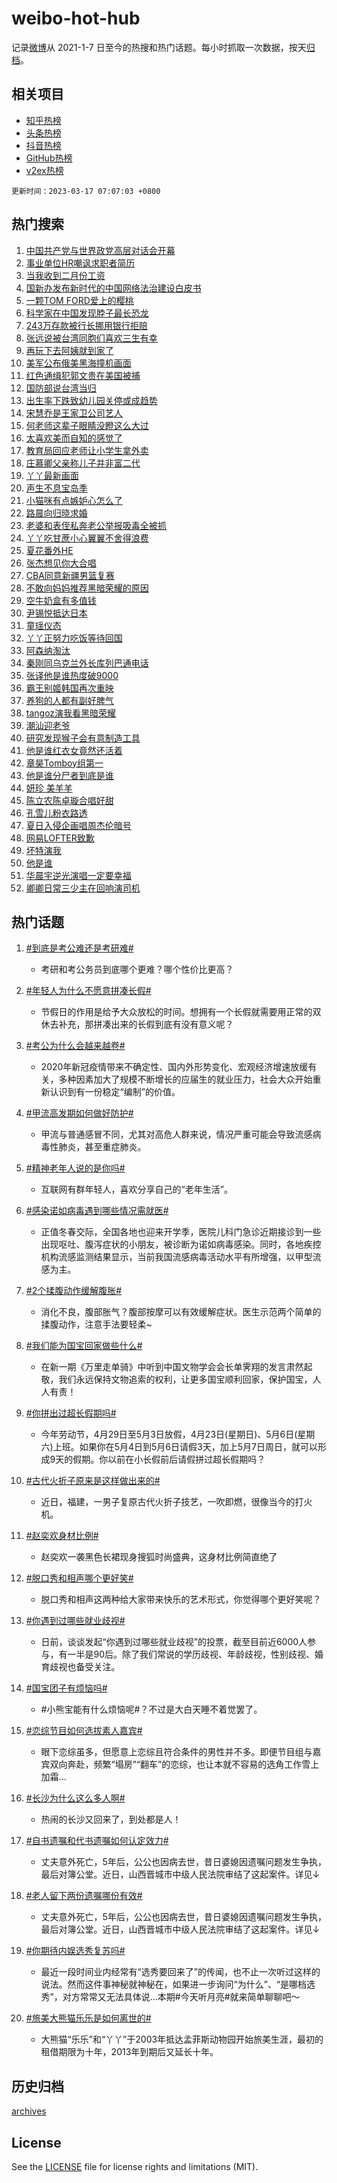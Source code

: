 # weibo-hot-hub

记录[微博](https://www.weibo.com)从 2021-1-7 日至今的热搜和热门话题。每小时抓取一次数据，按天[归档](archives)。

## 相关项目

- [知乎热榜](https://github.com/lonnyzhang423/zhihu-hot-hub)
- [头条热榜](https://github.com/lonnyzhang423/toutiao-hot-hub)
- [抖音热榜](https://github.com/lonnyzhang423/douyin-hot-hub)
- [GitHub热榜](https://github.com/lonnyzhang423/github-hot-hub)
- [v2ex热榜](https://github.com/lonnyzhang423/v2ex-hot-hub)


`更新时间：2023-03-17 07:07:03 +0800`

## 热门搜索

1. [中国共产党与世界政党高层对话会开幕](https://m.weibo.cn/search?containerid=100103type%3D1%26t%3D10%26q%3D%23%E4%B8%AD%E5%9B%BD%E5%85%B1%E4%BA%A7%E5%85%9A%E4%B8%8E%E4%B8%96%E7%95%8C%E6%94%BF%E5%85%9A%E9%AB%98%E5%B1%82%E5%AF%B9%E8%AF%9D%E4%BC%9A%E5%BC%80%E5%B9%95%23&stream_entry_id=51&isnewpage=1&extparam=seat%3D1%26stream_entry_id%3D51%26cate%3D10103%26dgr%3D0%26pos%3D0%26filter_type%3Drealtimehot%26c_type%3D51%26display_time%3D1679008021%26pre_seqid%3D16790080216910127697313&luicode=10000011&lfid=106003type%253D25%2526t%253D3%2526disable_hot%253D1%2526filter_type%253Drealtimehot)
1. [事业单位HR嘲讽求职者简历](https://m.weibo.cn/search?containerid=100103type%3D1%26t%3D10%26q%3D%23%E4%BA%8B%E4%B8%9A%E5%8D%95%E4%BD%8DHR%E5%98%B2%E8%AE%BD%E6%B1%82%E8%81%8C%E8%80%85%E7%AE%80%E5%8E%86%23&stream_entry_id=31&isnewpage=1&extparam=seat%3D1%26stream_entry_id%3D31%26lcate%3D5001%26filter_type%3Drealtimehot%26flag%3D0%26c_type%3D31%26cate%3D5001%26dgr%3D0%26pos%3D0%26q%3D%2523%25E4%25BA%258B%25E4%25B8%259A%25E5%258D%2595%25E4%25BD%258DHR%25E5%2598%25B2%25E8%25AE%25BD%25E6%25B1%2582%25E8%2581%258C%25E8%2580%2585%25E7%25AE%2580%25E5%258E%2586%2523%26realpos%3D1%26band_rank%3D1%26display_time%3D1679008021%26pre_seqid%3D16790080216910127697313&luicode=10000011&lfid=106003type%253D25%2526t%253D3%2526disable_hot%253D1%2526filter_type%253Drealtimehot)
1. [当我收到二月份工资](https://m.weibo.cn/search?containerid=100103type%3D1%26t%3D10%26q%3D%23%E5%BD%93%E6%88%91%E6%94%B6%E5%88%B0%E4%BA%8C%E6%9C%88%E4%BB%BD%E5%B7%A5%E8%B5%84%23&stream_entry_id=31&isnewpage=1&extparam=seat%3D1%26stream_entry_id%3D31%26lcate%3D5001%26filter_type%3Drealtimehot%26flag%3D0%26c_type%3D31%26cate%3D5001%26dgr%3D0%26pos%3D1%26q%3D%2523%25E5%25BD%2593%25E6%2588%2591%25E6%2594%25B6%25E5%2588%25B0%25E4%25BA%258C%25E6%259C%2588%25E4%25BB%25BD%25E5%25B7%25A5%25E8%25B5%2584%2523%26realpos%3D2%26band_rank%3D2%26display_time%3D1679008021%26pre_seqid%3D16790080216910127697313&luicode=10000011&lfid=106003type%253D25%2526t%253D3%2526disable_hot%253D1%2526filter_type%253Drealtimehot)
1. [国新办发布新时代的中国网络法治建设白皮书](https://m.weibo.cn/search?containerid=100103type%3D1%26t%3D10%26q%3D%23%E5%9B%BD%E6%96%B0%E5%8A%9E%E5%8F%91%E5%B8%83%E6%96%B0%E6%97%B6%E4%BB%A3%E7%9A%84%E4%B8%AD%E5%9B%BD%E7%BD%91%E7%BB%9C%E6%B3%95%E6%B2%BB%E5%BB%BA%E8%AE%BE%E7%99%BD%E7%9A%AE%E4%B9%A6%23&stream_entry_id=31&isnewpage=1&extparam=seat%3D1%26stream_entry_id%3D31%26lcate%3D5001%26filter_type%3Drealtimehot%26flag%3D0%26c_type%3D31%26cate%3D5001%26dgr%3D0%26pos%3D2%26q%3D%2523%25E5%259B%25BD%25E6%2596%25B0%25E5%258A%259E%25E5%258F%2591%25E5%25B8%2583%25E6%2596%25B0%25E6%2597%25B6%25E4%25BB%25A3%25E7%259A%2584%25E4%25B8%25AD%25E5%259B%25BD%25E7%25BD%2591%25E7%25BB%259C%25E6%25B3%2595%25E6%25B2%25BB%25E5%25BB%25BA%25E8%25AE%25BE%25E7%2599%25BD%25E7%259A%25AE%25E4%25B9%25A6%2523%26realpos%3D3%26band_rank%3D3%26display_time%3D1679008021%26pre_seqid%3D16790080216910127697313&luicode=10000011&lfid=106003type%253D25%2526t%253D3%2526disable_hot%253D1%2526filter_type%253Drealtimehot)
1. [一颗TOM FORD爱上的樱桃](https://m.weibo.cn/search?containerid=100103type%3D1%26t%3D10%26q%3D%23%E4%B8%80%E9%A2%97TOM+FORD%E7%88%B1%E4%B8%8A%E7%9A%84%E6%A8%B1%E6%A1%83%23&stream_entry_id=31&isnewpage=1&extparam=seat%3D1%26stream_entry_id%3D31%26lcate%3D5001%26topic_ad%3D1%26filter_type%3Drealtimehot%26c_type%3D31%26adid%3D183159%26cate%3D5001%26dgr%3D0%26pos%3D3%26q%3D%2523%25E4%25B8%2580%25E9%25A2%2597TOM%2520FORD%25E7%2588%25B1%25E4%25B8%258A%25E7%259A%2584%25E6%25A8%25B1%25E6%25A1%2583%2523%26band_rank%3D4%26display_time%3D1679008021%26pre_seqid%3D16790080216910127697313&luicode=10000011&lfid=106003type%253D25%2526t%253D3%2526disable_hot%253D1%2526filter_type%253Drealtimehot)
1. [科学家在中国发现脖子最长恐龙](https://m.weibo.cn/search?containerid=100103type%3D1%26t%3D10%26q%3D%23%E7%A7%91%E5%AD%A6%E5%AE%B6%E5%9C%A8%E4%B8%AD%E5%9B%BD%E5%8F%91%E7%8E%B0%E8%84%96%E5%AD%90%E6%9C%80%E9%95%BF%E6%81%90%E9%BE%99%23&stream_entry_id=31&isnewpage=1&extparam=seat%3D1%26stream_entry_id%3D31%26lcate%3D5001%26filter_type%3Drealtimehot%26flag%3D0%26c_type%3D31%26cate%3D5001%26dgr%3D0%26pos%3D4%26q%3D%2523%25E7%25A7%2591%25E5%25AD%25A6%25E5%25AE%25B6%25E5%259C%25A8%25E4%25B8%25AD%25E5%259B%25BD%25E5%258F%2591%25E7%258E%25B0%25E8%2584%2596%25E5%25AD%2590%25E6%259C%2580%25E9%2595%25BF%25E6%2581%2590%25E9%25BE%2599%2523%26realpos%3D4%26band_rank%3D4%26display_time%3D1679008021%26pre_seqid%3D16790080216910127697313&luicode=10000011&lfid=106003type%253D25%2526t%253D3%2526disable_hot%253D1%2526filter_type%253Drealtimehot)
1. [243万存款被行长挪用银行拒赔](https://m.weibo.cn/search?containerid=100103type%3D1%26t%3D10%26q%3D%23243%E4%B8%87%E5%AD%98%E6%AC%BE%E8%A2%AB%E8%A1%8C%E9%95%BF%E6%8C%AA%E7%94%A8%E9%93%B6%E8%A1%8C%E6%8B%92%E8%B5%94%23&stream_entry_id=31&isnewpage=1&extparam=seat%3D1%26stream_entry_id%3D31%26lcate%3D5001%26filter_type%3Drealtimehot%26flag%3D0%26c_type%3D31%26cate%3D5001%26dgr%3D0%26pos%3D5%26q%3D%2523243%25E4%25B8%2587%25E5%25AD%2598%25E6%25AC%25BE%25E8%25A2%25AB%25E8%25A1%258C%25E9%2595%25BF%25E6%258C%25AA%25E7%2594%25A8%25E9%2593%25B6%25E8%25A1%258C%25E6%258B%2592%25E8%25B5%2594%2523%26realpos%3D5%26band_rank%3D5%26display_time%3D1679008021%26pre_seqid%3D16790080216910127697313&luicode=10000011&lfid=106003type%253D25%2526t%253D3%2526disable_hot%253D1%2526filter_type%253Drealtimehot)
1. [张远说被台湾同胞们喜欢三生有幸](https://m.weibo.cn/search?containerid=100103type%3D1%26t%3D10%26q%3D%23%E5%BC%A0%E8%BF%9C%E8%AF%B4%E8%A2%AB%E5%8F%B0%E6%B9%BE%E5%90%8C%E8%83%9E%E4%BB%AC%E5%96%9C%E6%AC%A2%E4%B8%89%E7%94%9F%E6%9C%89%E5%B9%B8%23&stream_entry_id=31&isnewpage=1&extparam=seat%3D1%26stream_entry_id%3D31%26lcate%3D5001%26filter_type%3Drealtimehot%26flag%3D0%26c_type%3D31%26cate%3D5001%26dgr%3D0%26pos%3D6%26q%3D%2523%25E5%25BC%25A0%25E8%25BF%259C%25E8%25AF%25B4%25E8%25A2%25AB%25E5%258F%25B0%25E6%25B9%25BE%25E5%2590%258C%25E8%2583%259E%25E4%25BB%25AC%25E5%2596%259C%25E6%25AC%25A2%25E4%25B8%2589%25E7%2594%259F%25E6%259C%2589%25E5%25B9%25B8%2523%26realpos%3D6%26band_rank%3D6%26display_time%3D1679008021%26pre_seqid%3D16790080216910127697313&luicode=10000011&lfid=106003type%253D25%2526t%253D3%2526disable_hot%253D1%2526filter_type%253Drealtimehot)
1. [再玩下去阿姨就到家了](https://m.weibo.cn/search?containerid=100103type%3D1%26t%3D10%26q%3D%23%E5%86%8D%E7%8E%A9%E4%B8%8B%E5%8E%BB%E9%98%BF%E5%A7%A8%E5%B0%B1%E5%88%B0%E5%AE%B6%E4%BA%86%23&stream_entry_id=31&isnewpage=1&extparam=seat%3D1%26stream_entry_id%3D31%26lcate%3D5001%26filter_type%3Drealtimehot%26flag%3D0%26c_type%3D31%26cate%3D5001%26dgr%3D0%26pos%3D7%26q%3D%2523%25E5%2586%258D%25E7%258E%25A9%25E4%25B8%258B%25E5%258E%25BB%25E9%2598%25BF%25E5%25A7%25A8%25E5%25B0%25B1%25E5%2588%25B0%25E5%25AE%25B6%25E4%25BA%2586%2523%26realpos%3D7%26band_rank%3D7%26display_time%3D1679008021%26pre_seqid%3D16790080216910127697313&luicode=10000011&lfid=106003type%253D25%2526t%253D3%2526disable_hot%253D1%2526filter_type%253Drealtimehot)
1. [美军公布俄美黑海撞机画面](https://m.weibo.cn/search?containerid=100103type%3D1%26t%3D10%26q%3D%23%E7%BE%8E%E5%86%9B%E5%85%AC%E5%B8%83%E4%BF%84%E7%BE%8E%E9%BB%91%E6%B5%B7%E6%92%9E%E6%9C%BA%E7%94%BB%E9%9D%A2%23&stream_entry_id=31&isnewpage=1&extparam=seat%3D1%26stream_entry_id%3D31%26lcate%3D5001%26filter_type%3Drealtimehot%26flag%3D0%26c_type%3D31%26cate%3D5001%26dgr%3D0%26pos%3D8%26q%3D%2523%25E7%25BE%258E%25E5%2586%259B%25E5%2585%25AC%25E5%25B8%2583%25E4%25BF%2584%25E7%25BE%258E%25E9%25BB%2591%25E6%25B5%25B7%25E6%2592%259E%25E6%259C%25BA%25E7%2594%25BB%25E9%259D%25A2%2523%26realpos%3D8%26band_rank%3D8%26display_time%3D1679008021%26pre_seqid%3D16790080216910127697313&luicode=10000011&lfid=106003type%253D25%2526t%253D3%2526disable_hot%253D1%2526filter_type%253Drealtimehot)
1. [红色通缉犯郭文贵在美国被捕](https://m.weibo.cn/search?containerid=100103type%3D1%26t%3D10%26q%3D%23%E7%BA%A2%E8%89%B2%E9%80%9A%E7%BC%89%E7%8A%AF%E9%83%AD%E6%96%87%E8%B4%B5%E5%9C%A8%E7%BE%8E%E5%9B%BD%E8%A2%AB%E6%8D%95%23&stream_entry_id=31&isnewpage=1&extparam=seat%3D1%26stream_entry_id%3D31%26lcate%3D5001%26filter_type%3Drealtimehot%26flag%3D0%26c_type%3D31%26cate%3D5001%26dgr%3D0%26pos%3D9%26q%3D%2523%25E7%25BA%25A2%25E8%2589%25B2%25E9%2580%259A%25E7%25BC%2589%25E7%258A%25AF%25E9%2583%25AD%25E6%2596%2587%25E8%25B4%25B5%25E5%259C%25A8%25E7%25BE%258E%25E5%259B%25BD%25E8%25A2%25AB%25E6%258D%2595%2523%26realpos%3D9%26band_rank%3D9%26display_time%3D1679008021%26pre_seqid%3D16790080216910127697313&luicode=10000011&lfid=106003type%253D25%2526t%253D3%2526disable_hot%253D1%2526filter_type%253Drealtimehot)
1. [国防部说台湾当归](https://m.weibo.cn/search?containerid=100103type%3D1%26t%3D10%26q%3D%23%E5%9B%BD%E9%98%B2%E9%83%A8%E8%AF%B4%E5%8F%B0%E6%B9%BE%E5%BD%93%E5%BD%92%23&stream_entry_id=31&isnewpage=1&extparam=seat%3D1%26stream_entry_id%3D31%26lcate%3D5001%26filter_type%3Drealtimehot%26flag%3D0%26c_type%3D31%26cate%3D5001%26dgr%3D0%26pos%3D10%26q%3D%2523%25E5%259B%25BD%25E9%2598%25B2%25E9%2583%25A8%25E8%25AF%25B4%25E5%258F%25B0%25E6%25B9%25BE%25E5%25BD%2593%25E5%25BD%2592%2523%26realpos%3D10%26band_rank%3D10%26display_time%3D1679008021%26pre_seqid%3D16790080216910127697313&luicode=10000011&lfid=106003type%253D25%2526t%253D3%2526disable_hot%253D1%2526filter_type%253Drealtimehot)
1. [出生率下跌致幼儿园关停或成趋势](https://m.weibo.cn/search?containerid=100103type%3D1%26t%3D10%26q%3D%23%E5%87%BA%E7%94%9F%E7%8E%87%E4%B8%8B%E8%B7%8C%E8%87%B4%E5%B9%BC%E5%84%BF%E5%9B%AD%E5%85%B3%E5%81%9C%E6%88%96%E6%88%90%E8%B6%8B%E5%8A%BF%23&stream_entry_id=31&isnewpage=1&extparam=seat%3D1%26stream_entry_id%3D31%26lcate%3D5001%26filter_type%3Drealtimehot%26flag%3D0%26c_type%3D31%26cate%3D5001%26dgr%3D0%26pos%3D11%26q%3D%2523%25E5%2587%25BA%25E7%2594%259F%25E7%258E%2587%25E4%25B8%258B%25E8%25B7%258C%25E8%2587%25B4%25E5%25B9%25BC%25E5%2584%25BF%25E5%259B%25AD%25E5%2585%25B3%25E5%2581%259C%25E6%2588%2596%25E6%2588%2590%25E8%25B6%258B%25E5%258A%25BF%2523%26realpos%3D11%26band_rank%3D11%26display_time%3D1679008021%26pre_seqid%3D16790080216910127697313&luicode=10000011&lfid=106003type%253D25%2526t%253D3%2526disable_hot%253D1%2526filter_type%253Drealtimehot)
1. [宋慧乔是王家卫公司艺人](https://m.weibo.cn/search?containerid=100103type%3D1%26t%3D10%26q%3D%23%E5%AE%8B%E6%85%A7%E4%B9%94%E6%98%AF%E7%8E%8B%E5%AE%B6%E5%8D%AB%E5%85%AC%E5%8F%B8%E8%89%BA%E4%BA%BA%23&stream_entry_id=31&isnewpage=1&extparam=seat%3D1%26stream_entry_id%3D31%26lcate%3D5001%26filter_type%3Drealtimehot%26flag%3D2%26c_type%3D31%26cate%3D5001%26dgr%3D0%26pos%3D12%26q%3D%2523%25E5%25AE%258B%25E6%2585%25A7%25E4%25B9%2594%25E6%2598%25AF%25E7%258E%258B%25E5%25AE%25B6%25E5%258D%25AB%25E5%2585%25AC%25E5%258F%25B8%25E8%2589%25BA%25E4%25BA%25BA%2523%26realpos%3D12%26band_rank%3D12%26display_time%3D1679008021%26pre_seqid%3D16790080216910127697313&luicode=10000011&lfid=106003type%253D25%2526t%253D3%2526disable_hot%253D1%2526filter_type%253Drealtimehot)
1. [何老师这辈子眼睛没瞪这么大过](https://m.weibo.cn/search?containerid=100103type%3D1%26t%3D10%26q%3D%23%E4%BD%95%E8%80%81%E5%B8%88%E8%BF%99%E8%BE%88%E5%AD%90%E7%9C%BC%E7%9D%9B%E6%B2%A1%E7%9E%AA%E8%BF%99%E4%B9%88%E5%A4%A7%E8%BF%87%23&stream_entry_id=31&isnewpage=1&extparam=seat%3D1%26stream_entry_id%3D31%26lcate%3D5001%26filter_type%3Drealtimehot%26flag%3D2%26c_type%3D31%26cate%3D5001%26dgr%3D0%26pos%3D13%26q%3D%2523%25E4%25BD%2595%25E8%2580%2581%25E5%25B8%2588%25E8%25BF%2599%25E8%25BE%2588%25E5%25AD%2590%25E7%259C%25BC%25E7%259D%259B%25E6%25B2%25A1%25E7%259E%25AA%25E8%25BF%2599%25E4%25B9%2588%25E5%25A4%25A7%25E8%25BF%2587%2523%26realpos%3D13%26band_rank%3D13%26display_time%3D1679008021%26pre_seqid%3D16790080216910127697313&luicode=10000011&lfid=106003type%253D25%2526t%253D3%2526disable_hot%253D1%2526filter_type%253Drealtimehot)
1. [太喜欢美而自知的感觉了](https://m.weibo.cn/search?containerid=100103type%3D1%26t%3D10%26q%3D%23%E5%A4%AA%E5%96%9C%E6%AC%A2%E7%BE%8E%E8%80%8C%E8%87%AA%E7%9F%A5%E7%9A%84%E6%84%9F%E8%A7%89%E4%BA%86%23&stream_entry_id=31&isnewpage=1&extparam=seat%3D1%26stream_entry_id%3D31%26lcate%3D5001%26filter_type%3Drealtimehot%26flag%3D0%26c_type%3D31%26cate%3D5001%26dgr%3D0%26pos%3D14%26q%3D%2523%25E5%25A4%25AA%25E5%2596%259C%25E6%25AC%25A2%25E7%25BE%258E%25E8%2580%258C%25E8%2587%25AA%25E7%259F%25A5%25E7%259A%2584%25E6%2584%259F%25E8%25A7%2589%25E4%25BA%2586%2523%26realpos%3D14%26band_rank%3D14%26display_time%3D1679008021%26pre_seqid%3D16790080216910127697313&luicode=10000011&lfid=106003type%253D25%2526t%253D3%2526disable_hot%253D1%2526filter_type%253Drealtimehot)
1. [教育局回应老师让小学生拿外卖](https://m.weibo.cn/search?containerid=100103type%3D1%26t%3D10%26q%3D%23%E6%95%99%E8%82%B2%E5%B1%80%E5%9B%9E%E5%BA%94%E8%80%81%E5%B8%88%E8%AE%A9%E5%B0%8F%E5%AD%A6%E7%94%9F%E6%8B%BF%E5%A4%96%E5%8D%96%23&stream_entry_id=31&isnewpage=1&extparam=seat%3D1%26stream_entry_id%3D31%26lcate%3D5001%26filter_type%3Drealtimehot%26flag%3D0%26c_type%3D31%26cate%3D5001%26dgr%3D0%26pos%3D15%26q%3D%2523%25E6%2595%2599%25E8%2582%25B2%25E5%25B1%2580%25E5%259B%259E%25E5%25BA%2594%25E8%2580%2581%25E5%25B8%2588%25E8%25AE%25A9%25E5%25B0%258F%25E5%25AD%25A6%25E7%2594%259F%25E6%258B%25BF%25E5%25A4%2596%25E5%258D%2596%2523%26realpos%3D15%26band_rank%3D15%26display_time%3D1679008021%26pre_seqid%3D16790080216910127697313&luicode=10000011&lfid=106003type%253D25%2526t%253D3%2526disable_hot%253D1%2526filter_type%253Drealtimehot)
1. [庄慕卿父亲称儿子并非富二代](https://m.weibo.cn/search?containerid=100103type%3D1%26t%3D10%26q%3D%23%E5%BA%84%E6%85%95%E5%8D%BF%E7%88%B6%E4%BA%B2%E7%A7%B0%E5%84%BF%E5%AD%90%E5%B9%B6%E9%9D%9E%E5%AF%8C%E4%BA%8C%E4%BB%A3%23&stream_entry_id=31&isnewpage=1&extparam=seat%3D1%26stream_entry_id%3D31%26lcate%3D5001%26filter_type%3Drealtimehot%26flag%3D0%26c_type%3D31%26cate%3D5001%26dgr%3D0%26pos%3D16%26q%3D%2523%25E5%25BA%2584%25E6%2585%2595%25E5%258D%25BF%25E7%2588%25B6%25E4%25BA%25B2%25E7%25A7%25B0%25E5%2584%25BF%25E5%25AD%2590%25E5%25B9%25B6%25E9%259D%259E%25E5%25AF%258C%25E4%25BA%258C%25E4%25BB%25A3%2523%26realpos%3D16%26band_rank%3D16%26display_time%3D1679008021%26pre_seqid%3D16790080216910127697313&luicode=10000011&lfid=106003type%253D25%2526t%253D3%2526disable_hot%253D1%2526filter_type%253Drealtimehot)
1. [丫丫最新画面](https://m.weibo.cn/search?containerid=100103type%3D1%26t%3D10%26q%3D%23%E4%B8%AB%E4%B8%AB%E6%9C%80%E6%96%B0%E7%94%BB%E9%9D%A2%23&stream_entry_id=31&isnewpage=1&extparam=seat%3D1%26stream_entry_id%3D31%26lcate%3D5001%26filter_type%3Drealtimehot%26flag%3D0%26c_type%3D31%26cate%3D5001%26dgr%3D0%26pos%3D17%26q%3D%2523%25E4%25B8%25AB%25E4%25B8%25AB%25E6%259C%2580%25E6%2596%25B0%25E7%2594%25BB%25E9%259D%25A2%2523%26realpos%3D17%26band_rank%3D17%26display_time%3D1679008021%26pre_seqid%3D16790080216910127697313&luicode=10000011&lfid=106003type%253D25%2526t%253D3%2526disable_hot%253D1%2526filter_type%253Drealtimehot)
1. [声生不息宝岛季](https://m.weibo.cn/search?containerid=100103type%3D1%26t%3D10%26q%3D%E5%A3%B0%E7%94%9F%E4%B8%8D%E6%81%AF%E5%AE%9D%E5%B2%9B%E5%AD%A3&stream_entry_id=31&isnewpage=1&extparam=seat%3D1%26stream_entry_id%3D31%26lcate%3D5001%26filter_type%3Drealtimehot%26flag%3D0%26c_type%3D31%26cate%3D5001%26dgr%3D0%26pos%3D18%26q%3D%25E5%25A3%25B0%25E7%2594%259F%25E4%25B8%258D%25E6%2581%25AF%25E5%25AE%259D%25E5%25B2%259B%25E5%25AD%25A3%26realpos%3D18%26band_rank%3D18%26display_time%3D1679008021%26pre_seqid%3D16790080216910127697313&luicode=10000011&lfid=106003type%253D25%2526t%253D3%2526disable_hot%253D1%2526filter_type%253Drealtimehot)
1. [小猫咪有点嫉妒心怎么了](https://m.weibo.cn/search?containerid=100103type%3D1%26t%3D10%26q%3D%23%E5%B0%8F%E7%8C%AB%E5%92%AA%E6%9C%89%E7%82%B9%E5%AB%89%E5%A6%92%E5%BF%83%E6%80%8E%E4%B9%88%E4%BA%86%23&stream_entry_id=31&isnewpage=1&extparam=seat%3D1%26stream_entry_id%3D31%26lcate%3D5001%26filter_type%3Drealtimehot%26flag%3D0%26c_type%3D31%26cate%3D5001%26dgr%3D0%26pos%3D19%26q%3D%2523%25E5%25B0%258F%25E7%258C%25AB%25E5%2592%25AA%25E6%259C%2589%25E7%2582%25B9%25E5%25AB%2589%25E5%25A6%2592%25E5%25BF%2583%25E6%2580%258E%25E4%25B9%2588%25E4%25BA%2586%2523%26realpos%3D19%26band_rank%3D19%26display_time%3D1679008021%26pre_seqid%3D16790080216910127697313&luicode=10000011&lfid=106003type%253D25%2526t%253D3%2526disable_hot%253D1%2526filter_type%253Drealtimehot)
1. [路晨向归晓求婚](https://m.weibo.cn/search?containerid=100103type%3D1%26t%3D10%26q%3D%23%E8%B7%AF%E6%99%A8%E5%90%91%E5%BD%92%E6%99%93%E6%B1%82%E5%A9%9A%23&stream_entry_id=31&isnewpage=1&extparam=seat%3D1%26stream_entry_id%3D31%26lcate%3D5001%26filter_type%3Drealtimehot%26flag%3D0%26c_type%3D31%26cate%3D5001%26dgr%3D0%26pos%3D20%26q%3D%2523%25E8%25B7%25AF%25E6%2599%25A8%25E5%2590%2591%25E5%25BD%2592%25E6%2599%2593%25E6%25B1%2582%25E5%25A9%259A%2523%26realpos%3D20%26band_rank%3D20%26display_time%3D1679008021%26pre_seqid%3D16790080216910127697313&luicode=10000011&lfid=106003type%253D25%2526t%253D3%2526disable_hot%253D1%2526filter_type%253Drealtimehot)
1. [老婆和表侄私奔老公举报吸毒全被抓](https://m.weibo.cn/search?containerid=100103type%3D1%26t%3D10%26q%3D%23%E8%80%81%E5%A9%86%E5%92%8C%E8%A1%A8%E4%BE%84%E7%A7%81%E5%A5%94%E8%80%81%E5%85%AC%E4%B8%BE%E6%8A%A5%E5%90%B8%E6%AF%92%E5%85%A8%E8%A2%AB%E6%8A%93%23&stream_entry_id=31&isnewpage=1&extparam=seat%3D1%26stream_entry_id%3D31%26lcate%3D5001%26filter_type%3Drealtimehot%26flag%3D0%26c_type%3D31%26cate%3D5001%26dgr%3D0%26pos%3D21%26q%3D%2523%25E8%2580%2581%25E5%25A9%2586%25E5%2592%258C%25E8%25A1%25A8%25E4%25BE%2584%25E7%25A7%2581%25E5%25A5%2594%25E8%2580%2581%25E5%2585%25AC%25E4%25B8%25BE%25E6%258A%25A5%25E5%2590%25B8%25E6%25AF%2592%25E5%2585%25A8%25E8%25A2%25AB%25E6%258A%2593%2523%26realpos%3D21%26band_rank%3D21%26display_time%3D1679008021%26pre_seqid%3D16790080216910127697313&luicode=10000011&lfid=106003type%253D25%2526t%253D3%2526disable_hot%253D1%2526filter_type%253Drealtimehot)
1. [丫丫吃甘蔗小心翼翼不舍得浪费](https://m.weibo.cn/search?containerid=100103type%3D1%26t%3D10%26q%3D%23%E4%B8%AB%E4%B8%AB%E5%90%83%E7%94%98%E8%94%97%E5%B0%8F%E5%BF%83%E7%BF%BC%E7%BF%BC%E4%B8%8D%E8%88%8D%E5%BE%97%E6%B5%AA%E8%B4%B9%23&stream_entry_id=31&isnewpage=1&extparam=seat%3D1%26stream_entry_id%3D31%26lcate%3D5001%26filter_type%3Drealtimehot%26flag%3D0%26c_type%3D31%26cate%3D5001%26dgr%3D0%26pos%3D22%26q%3D%2523%25E4%25B8%25AB%25E4%25B8%25AB%25E5%2590%2583%25E7%2594%2598%25E8%2594%2597%25E5%25B0%258F%25E5%25BF%2583%25E7%25BF%25BC%25E7%25BF%25BC%25E4%25B8%258D%25E8%2588%258D%25E5%25BE%2597%25E6%25B5%25AA%25E8%25B4%25B9%2523%26realpos%3D22%26band_rank%3D22%26display_time%3D1679008021%26pre_seqid%3D16790080216910127697313&luicode=10000011&lfid=106003type%253D25%2526t%253D3%2526disable_hot%253D1%2526filter_type%253Drealtimehot)
1. [夏花番外HE](https://m.weibo.cn/search?containerid=100103type%3D1%26t%3D10%26q%3D%23%E5%A4%8F%E8%8A%B1%E7%95%AA%E5%A4%96HE%23&stream_entry_id=31&isnewpage=1&extparam=seat%3D1%26stream_entry_id%3D31%26lcate%3D5001%26filter_type%3Drealtimehot%26flag%3D0%26c_type%3D31%26cate%3D5001%26dgr%3D0%26pos%3D23%26q%3D%2523%25E5%25A4%258F%25E8%258A%25B1%25E7%2595%25AA%25E5%25A4%2596HE%2523%26realpos%3D23%26band_rank%3D23%26display_time%3D1679008021%26pre_seqid%3D16790080216910127697313&luicode=10000011&lfid=106003type%253D25%2526t%253D3%2526disable_hot%253D1%2526filter_type%253Drealtimehot)
1. [张杰想见你大合唱](https://m.weibo.cn/search?containerid=100103type%3D1%26t%3D10%26q%3D%E5%BC%A0%E6%9D%B0%E6%83%B3%E8%A7%81%E4%BD%A0%E5%A4%A7%E5%90%88%E5%94%B1&stream_entry_id=31&isnewpage=1&extparam=seat%3D1%26stream_entry_id%3D31%26lcate%3D5001%26filter_type%3Drealtimehot%26flag%3D0%26c_type%3D31%26cate%3D5001%26dgr%3D0%26pos%3D24%26q%3D%25E5%25BC%25A0%25E6%259D%25B0%25E6%2583%25B3%25E8%25A7%2581%25E4%25BD%25A0%25E5%25A4%25A7%25E5%2590%2588%25E5%2594%25B1%26realpos%3D24%26band_rank%3D24%26display_time%3D1679008021%26pre_seqid%3D16790080216910127697313&luicode=10000011&lfid=106003type%253D25%2526t%253D3%2526disable_hot%253D1%2526filter_type%253Drealtimehot)
1. [CBA同意新疆男篮复赛](https://m.weibo.cn/search?containerid=100103type%3D1%26t%3D10%26q%3D%23CBA%E5%90%8C%E6%84%8F%E6%96%B0%E7%96%86%E7%94%B7%E7%AF%AE%E5%A4%8D%E8%B5%9B%23&stream_entry_id=31&isnewpage=1&extparam=seat%3D1%26stream_entry_id%3D31%26lcate%3D5001%26filter_type%3Drealtimehot%26flag%3D0%26c_type%3D31%26cate%3D5001%26dgr%3D0%26pos%3D25%26q%3D%2523CBA%25E5%2590%258C%25E6%2584%258F%25E6%2596%25B0%25E7%2596%2586%25E7%2594%25B7%25E7%25AF%25AE%25E5%25A4%258D%25E8%25B5%259B%2523%26realpos%3D25%26band_rank%3D25%26display_time%3D1679008021%26pre_seqid%3D16790080216910127697313&luicode=10000011&lfid=106003type%253D25%2526t%253D3%2526disable_hot%253D1%2526filter_type%253Drealtimehot)
1. [不敢向妈妈推荐黑暗荣耀的原因](https://m.weibo.cn/search?containerid=100103type%3D1%26t%3D10%26q%3D%23%E4%B8%8D%E6%95%A2%E5%90%91%E5%A6%88%E5%A6%88%E6%8E%A8%E8%8D%90%E9%BB%91%E6%9A%97%E8%8D%A3%E8%80%80%E7%9A%84%E5%8E%9F%E5%9B%A0%23&stream_entry_id=31&isnewpage=1&extparam=seat%3D1%26stream_entry_id%3D31%26lcate%3D5001%26filter_type%3Drealtimehot%26flag%3D0%26c_type%3D31%26cate%3D5001%26dgr%3D0%26pos%3D26%26q%3D%2523%25E4%25B8%258D%25E6%2595%25A2%25E5%2590%2591%25E5%25A6%2588%25E5%25A6%2588%25E6%258E%25A8%25E8%258D%2590%25E9%25BB%2591%25E6%259A%2597%25E8%258D%25A3%25E8%2580%2580%25E7%259A%2584%25E5%258E%259F%25E5%259B%25A0%2523%26realpos%3D26%26band_rank%3D26%26display_time%3D1679008021%26pre_seqid%3D16790080216910127697313&luicode=10000011&lfid=106003type%253D25%2526t%253D3%2526disable_hot%253D1%2526filter_type%253Drealtimehot)
1. [空牛奶盒有多值钱](https://m.weibo.cn/search?containerid=100103type%3D1%26t%3D10%26q%3D%23%E7%A9%BA%E7%89%9B%E5%A5%B6%E7%9B%92%E6%9C%89%E5%A4%9A%E5%80%BC%E9%92%B1%23&stream_entry_id=31&isnewpage=1&extparam=seat%3D1%26stream_entry_id%3D31%26lcate%3D5001%26filter_type%3Drealtimehot%26flag%3D0%26c_type%3D31%26cate%3D5001%26dgr%3D0%26pos%3D27%26q%3D%2523%25E7%25A9%25BA%25E7%2589%259B%25E5%25A5%25B6%25E7%259B%2592%25E6%259C%2589%25E5%25A4%259A%25E5%2580%25BC%25E9%2592%25B1%2523%26realpos%3D27%26band_rank%3D27%26display_time%3D1679008021%26pre_seqid%3D16790080216910127697313&luicode=10000011&lfid=106003type%253D25%2526t%253D3%2526disable_hot%253D1%2526filter_type%253Drealtimehot)
1. [尹锡悦抵达日本](https://m.weibo.cn/search?containerid=100103type%3D1%26t%3D10%26q%3D%23%E5%B0%B9%E9%94%A1%E6%82%A6%E6%8A%B5%E8%BE%BE%E6%97%A5%E6%9C%AC%23&stream_entry_id=31&isnewpage=1&extparam=seat%3D1%26stream_entry_id%3D31%26lcate%3D5001%26filter_type%3Drealtimehot%26flag%3D0%26c_type%3D31%26cate%3D5001%26dgr%3D0%26pos%3D28%26q%3D%2523%25E5%25B0%25B9%25E9%2594%25A1%25E6%2582%25A6%25E6%258A%25B5%25E8%25BE%25BE%25E6%2597%25A5%25E6%259C%25AC%2523%26realpos%3D28%26band_rank%3D28%26display_time%3D1679008021%26pre_seqid%3D16790080216910127697313&luicode=10000011&lfid=106003type%253D25%2526t%253D3%2526disable_hot%253D1%2526filter_type%253Drealtimehot)
1. [童瑶仪态](https://m.weibo.cn/search?containerid=100103type%3D1%26t%3D10%26q%3D%23%E7%AB%A5%E7%91%B6%E4%BB%AA%E6%80%81%23&stream_entry_id=31&isnewpage=1&extparam=seat%3D1%26stream_entry_id%3D31%26lcate%3D5001%26filter_type%3Drealtimehot%26flag%3D0%26c_type%3D31%26cate%3D5001%26dgr%3D0%26pos%3D29%26q%3D%2523%25E7%25AB%25A5%25E7%2591%25B6%25E4%25BB%25AA%25E6%2580%2581%2523%26realpos%3D29%26band_rank%3D29%26display_time%3D1679008021%26pre_seqid%3D16790080216910127697313&luicode=10000011&lfid=106003type%253D25%2526t%253D3%2526disable_hot%253D1%2526filter_type%253Drealtimehot)
1. [丫丫正努力吃饭等待回国](https://m.weibo.cn/search?containerid=100103type%3D1%26t%3D10%26q%3D%23%E4%B8%AB%E4%B8%AB%E6%AD%A3%E5%8A%AA%E5%8A%9B%E5%90%83%E9%A5%AD%E7%AD%89%E5%BE%85%E5%9B%9E%E5%9B%BD%23&stream_entry_id=31&isnewpage=1&extparam=seat%3D1%26stream_entry_id%3D31%26lcate%3D5001%26filter_type%3Drealtimehot%26flag%3D0%26c_type%3D31%26cate%3D5001%26dgr%3D0%26pos%3D30%26q%3D%2523%25E4%25B8%25AB%25E4%25B8%25AB%25E6%25AD%25A3%25E5%258A%25AA%25E5%258A%259B%25E5%2590%2583%25E9%25A5%25AD%25E7%25AD%2589%25E5%25BE%2585%25E5%259B%259E%25E5%259B%25BD%2523%26realpos%3D30%26band_rank%3D30%26display_time%3D1679008021%26pre_seqid%3D16790080216910127697313&luicode=10000011&lfid=106003type%253D25%2526t%253D3%2526disable_hot%253D1%2526filter_type%253Drealtimehot)
1. [阿森纳淘汰](https://m.weibo.cn/search?containerid=100103type%3D1%26t%3D10%26q%3D%E9%98%BF%E6%A3%AE%E7%BA%B3%E6%B7%98%E6%B1%B0&stream_entry_id=31&isnewpage=1&extparam=seat%3D1%26stream_entry_id%3D31%26lcate%3D5001%26filter_type%3Drealtimehot%26flag%3D1%26c_type%3D31%26cate%3D5001%26dgr%3D0%26pos%3D31%26q%3D%25E9%2598%25BF%25E6%25A3%25AE%25E7%25BA%25B3%25E6%25B7%2598%25E6%25B1%25B0%26realpos%3D31%26band_rank%3D31%26display_time%3D1679008021%26pre_seqid%3D16790080216910127697313&luicode=10000011&lfid=106003type%253D25%2526t%253D3%2526disable_hot%253D1%2526filter_type%253Drealtimehot)
1. [秦刚同乌克兰外长库列巴通电话](https://m.weibo.cn/search?containerid=100103type%3D1%26t%3D10%26q%3D%23%E7%A7%A6%E5%88%9A%E5%90%8C%E4%B9%8C%E5%85%8B%E5%85%B0%E5%A4%96%E9%95%BF%E5%BA%93%E5%88%97%E5%B7%B4%E9%80%9A%E7%94%B5%E8%AF%9D%23&stream_entry_id=31&isnewpage=1&extparam=seat%3D1%26stream_entry_id%3D31%26lcate%3D5001%26filter_type%3Drealtimehot%26flag%3D0%26c_type%3D31%26cate%3D5001%26dgr%3D0%26pos%3D32%26q%3D%2523%25E7%25A7%25A6%25E5%2588%259A%25E5%2590%258C%25E4%25B9%258C%25E5%2585%258B%25E5%2585%25B0%25E5%25A4%2596%25E9%2595%25BF%25E5%25BA%2593%25E5%2588%2597%25E5%25B7%25B4%25E9%2580%259A%25E7%2594%25B5%25E8%25AF%259D%2523%26realpos%3D32%26band_rank%3D32%26display_time%3D1679008021%26pre_seqid%3D16790080216910127697313&luicode=10000011&lfid=106003type%253D25%2526t%253D3%2526disable_hot%253D1%2526filter_type%253Drealtimehot)
1. [张译他是谁热度破9000](https://m.weibo.cn/search?containerid=100103type%3D1%26t%3D10%26q%3D%23%E5%BC%A0%E8%AF%91%E4%BB%96%E6%98%AF%E8%B0%81%E7%83%AD%E5%BA%A6%E7%A0%B49000%23&stream_entry_id=31&isnewpage=1&extparam=seat%3D1%26stream_entry_id%3D31%26lcate%3D5001%26filter_type%3Drealtimehot%26flag%3D0%26c_type%3D31%26cate%3D5001%26dgr%3D0%26pos%3D33%26q%3D%2523%25E5%25BC%25A0%25E8%25AF%2591%25E4%25BB%2596%25E6%2598%25AF%25E8%25B0%2581%25E7%2583%25AD%25E5%25BA%25A6%25E7%25A0%25B49000%2523%26realpos%3D33%26band_rank%3D33%26display_time%3D1679008021%26pre_seqid%3D16790080216910127697313&luicode=10000011&lfid=106003type%253D25%2526t%253D3%2526disable_hot%253D1%2526filter_type%253Drealtimehot)
1. [霸王别姬韩国再次重映](https://m.weibo.cn/search?containerid=100103type%3D1%26t%3D10%26q%3D%23%E9%9C%B8%E7%8E%8B%E5%88%AB%E5%A7%AC%E9%9F%A9%E5%9B%BD%E5%86%8D%E6%AC%A1%E9%87%8D%E6%98%A0%23&stream_entry_id=31&isnewpage=1&extparam=seat%3D1%26stream_entry_id%3D31%26lcate%3D5001%26filter_type%3Drealtimehot%26flag%3D0%26c_type%3D31%26cate%3D5001%26dgr%3D0%26pos%3D34%26q%3D%2523%25E9%259C%25B8%25E7%258E%258B%25E5%2588%25AB%25E5%25A7%25AC%25E9%259F%25A9%25E5%259B%25BD%25E5%2586%258D%25E6%25AC%25A1%25E9%2587%258D%25E6%2598%25A0%2523%26realpos%3D34%26band_rank%3D34%26display_time%3D1679008021%26pre_seqid%3D16790080216910127697313&luicode=10000011&lfid=106003type%253D25%2526t%253D3%2526disable_hot%253D1%2526filter_type%253Drealtimehot)
1. [养狗的人都有副好脾气](https://m.weibo.cn/search?containerid=100103type%3D1%26t%3D10%26q%3D%23%E5%85%BB%E7%8B%97%E7%9A%84%E4%BA%BA%E9%83%BD%E6%9C%89%E5%89%AF%E5%A5%BD%E8%84%BE%E6%B0%94%23&stream_entry_id=31&isnewpage=1&extparam=seat%3D1%26stream_entry_id%3D31%26lcate%3D5001%26filter_type%3Drealtimehot%26flag%3D0%26c_type%3D31%26cate%3D5001%26dgr%3D0%26pos%3D35%26q%3D%2523%25E5%2585%25BB%25E7%258B%2597%25E7%259A%2584%25E4%25BA%25BA%25E9%2583%25BD%25E6%259C%2589%25E5%2589%25AF%25E5%25A5%25BD%25E8%2584%25BE%25E6%25B0%2594%2523%26realpos%3D35%26band_rank%3D35%26display_time%3D1679008021%26pre_seqid%3D16790080216910127697313&luicode=10000011&lfid=106003type%253D25%2526t%253D3%2526disable_hot%253D1%2526filter_type%253Drealtimehot)
1. [tangoz演我看黑暗荣耀](https://m.weibo.cn/search?containerid=100103type%3D1%26t%3D10%26q%3D%23tangoz%E6%BC%94%E6%88%91%E7%9C%8B%E9%BB%91%E6%9A%97%E8%8D%A3%E8%80%80%23&stream_entry_id=31&isnewpage=1&extparam=seat%3D1%26stream_entry_id%3D31%26lcate%3D5001%26filter_type%3Drealtimehot%26flag%3D0%26c_type%3D31%26cate%3D5001%26dgr%3D0%26pos%3D36%26q%3D%2523tangoz%25E6%25BC%2594%25E6%2588%2591%25E7%259C%258B%25E9%25BB%2591%25E6%259A%2597%25E8%258D%25A3%25E8%2580%2580%2523%26realpos%3D36%26band_rank%3D36%26display_time%3D1679008021%26pre_seqid%3D16790080216910127697313&luicode=10000011&lfid=106003type%253D25%2526t%253D3%2526disable_hot%253D1%2526filter_type%253Drealtimehot)
1. [潮汕迎老爷](https://m.weibo.cn/search?containerid=100103type%3D1%26t%3D10%26q%3D%E6%BD%AE%E6%B1%95%E8%BF%8E%E8%80%81%E7%88%B7&stream_entry_id=31&isnewpage=1&extparam=seat%3D1%26stream_entry_id%3D31%26lcate%3D5001%26filter_type%3Drealtimehot%26flag%3D0%26c_type%3D31%26cate%3D5001%26dgr%3D0%26pos%3D37%26q%3D%25E6%25BD%25AE%25E6%25B1%2595%25E8%25BF%258E%25E8%2580%2581%25E7%2588%25B7%26realpos%3D37%26band_rank%3D37%26display_time%3D1679008021%26pre_seqid%3D16790080216910127697313&luicode=10000011&lfid=106003type%253D25%2526t%253D3%2526disable_hot%253D1%2526filter_type%253Drealtimehot)
1. [研究发现猴子会有意制造工具](https://m.weibo.cn/search?containerid=100103type%3D1%26t%3D10%26q%3D%23%E7%A0%94%E7%A9%B6%E5%8F%91%E7%8E%B0%E7%8C%B4%E5%AD%90%E4%BC%9A%E6%9C%89%E6%84%8F%E5%88%B6%E9%80%A0%E5%B7%A5%E5%85%B7%23&stream_entry_id=31&isnewpage=1&extparam=seat%3D1%26stream_entry_id%3D31%26lcate%3D5001%26filter_type%3Drealtimehot%26flag%3D0%26c_type%3D31%26cate%3D5001%26dgr%3D0%26pos%3D38%26q%3D%2523%25E7%25A0%2594%25E7%25A9%25B6%25E5%258F%2591%25E7%258E%25B0%25E7%258C%25B4%25E5%25AD%2590%25E4%25BC%259A%25E6%259C%2589%25E6%2584%258F%25E5%2588%25B6%25E9%2580%25A0%25E5%25B7%25A5%25E5%2585%25B7%2523%26realpos%3D38%26band_rank%3D38%26display_time%3D1679008021%26pre_seqid%3D16790080216910127697313&luicode=10000011&lfid=106003type%253D25%2526t%253D3%2526disable_hot%253D1%2526filter_type%253Drealtimehot)
1. [他是谁红衣女竟然还活着](https://m.weibo.cn/search?containerid=100103type%3D1%26t%3D10%26q%3D%23%E4%BB%96%E6%98%AF%E8%B0%81%E7%BA%A2%E8%A1%A3%E5%A5%B3%E7%AB%9F%E7%84%B6%E8%BF%98%E6%B4%BB%E7%9D%80%23&stream_entry_id=31&isnewpage=1&extparam=seat%3D1%26stream_entry_id%3D31%26lcate%3D5001%26filter_type%3Drealtimehot%26flag%3D0%26c_type%3D31%26cate%3D5001%26dgr%3D0%26pos%3D39%26q%3D%2523%25E4%25BB%2596%25E6%2598%25AF%25E8%25B0%2581%25E7%25BA%25A2%25E8%25A1%25A3%25E5%25A5%25B3%25E7%25AB%259F%25E7%2584%25B6%25E8%25BF%2598%25E6%25B4%25BB%25E7%259D%2580%2523%26realpos%3D39%26band_rank%3D39%26display_time%3D1679008021%26pre_seqid%3D16790080216910127697313&luicode=10000011&lfid=106003type%253D25%2526t%253D3%2526disable_hot%253D1%2526filter_type%253Drealtimehot)
1. [章昊Tomboy组第一](https://m.weibo.cn/search?containerid=100103type%3D1%26t%3D10%26q%3D%23%E7%AB%A0%E6%98%8ATomboy%E7%BB%84%E7%AC%AC%E4%B8%80%23&stream_entry_id=31&isnewpage=1&extparam=seat%3D1%26stream_entry_id%3D31%26lcate%3D5001%26filter_type%3Drealtimehot%26flag%3D0%26c_type%3D31%26cate%3D5001%26dgr%3D0%26pos%3D40%26q%3D%2523%25E7%25AB%25A0%25E6%2598%258ATomboy%25E7%25BB%2584%25E7%25AC%25AC%25E4%25B8%2580%2523%26realpos%3D40%26band_rank%3D40%26display_time%3D1679008021%26pre_seqid%3D16790080216910127697313&luicode=10000011&lfid=106003type%253D25%2526t%253D3%2526disable_hot%253D1%2526filter_type%253Drealtimehot)
1. [他是谁分尸者到底是谁](https://m.weibo.cn/search?containerid=100103type%3D1%26t%3D10%26q%3D%23%E4%BB%96%E6%98%AF%E8%B0%81%E5%88%86%E5%B0%B8%E8%80%85%E5%88%B0%E5%BA%95%E6%98%AF%E8%B0%81%23&stream_entry_id=31&isnewpage=1&extparam=seat%3D1%26stream_entry_id%3D31%26lcate%3D5001%26filter_type%3Drealtimehot%26flag%3D0%26c_type%3D31%26cate%3D5001%26dgr%3D0%26pos%3D41%26q%3D%2523%25E4%25BB%2596%25E6%2598%25AF%25E8%25B0%2581%25E5%2588%2586%25E5%25B0%25B8%25E8%2580%2585%25E5%2588%25B0%25E5%25BA%2595%25E6%2598%25AF%25E8%25B0%2581%2523%26realpos%3D41%26band_rank%3D41%26display_time%3D1679008021%26pre_seqid%3D16790080216910127697313&luicode=10000011&lfid=106003type%253D25%2526t%253D3%2526disable_hot%253D1%2526filter_type%253Drealtimehot)
1. [妍珍 美羊羊](https://m.weibo.cn/search?containerid=100103type%3D1%26t%3D10%26q%3D%E5%A6%8D%E7%8F%8D+%E7%BE%8E%E7%BE%8A%E7%BE%8A&stream_entry_id=31&isnewpage=1&extparam=seat%3D1%26stream_entry_id%3D31%26lcate%3D5001%26filter_type%3Drealtimehot%26flag%3D0%26c_type%3D31%26cate%3D5001%26dgr%3D0%26pos%3D42%26q%3D%25E5%25A6%258D%25E7%258F%258D%2520%25E7%25BE%258E%25E7%25BE%258A%25E7%25BE%258A%26realpos%3D42%26band_rank%3D42%26display_time%3D1679008021%26pre_seqid%3D16790080216910127697313&luicode=10000011&lfid=106003type%253D25%2526t%253D3%2526disable_hot%253D1%2526filter_type%253Drealtimehot)
1. [陈立农陈卓璇合唱好甜](https://m.weibo.cn/search?containerid=100103type%3D1%26t%3D10%26q%3D%23%E9%99%88%E7%AB%8B%E5%86%9C%E9%99%88%E5%8D%93%E7%92%87%E5%90%88%E5%94%B1%E5%A5%BD%E7%94%9C%23&stream_entry_id=31&isnewpage=1&extparam=seat%3D1%26stream_entry_id%3D31%26lcate%3D5001%26filter_type%3Drealtimehot%26flag%3D0%26c_type%3D31%26cate%3D5001%26dgr%3D0%26pos%3D43%26q%3D%2523%25E9%2599%2588%25E7%25AB%258B%25E5%2586%259C%25E9%2599%2588%25E5%258D%2593%25E7%2592%2587%25E5%2590%2588%25E5%2594%25B1%25E5%25A5%25BD%25E7%2594%259C%2523%26realpos%3D43%26band_rank%3D43%26display_time%3D1679008021%26pre_seqid%3D16790080216910127697313&luicode=10000011&lfid=106003type%253D25%2526t%253D3%2526disable_hot%253D1%2526filter_type%253Drealtimehot)
1. [孔雪儿粉衣路透](https://m.weibo.cn/search?containerid=100103type%3D1%26t%3D10%26q%3D%23%E5%AD%94%E9%9B%AA%E5%84%BF%E7%B2%89%E8%A1%A3%E8%B7%AF%E9%80%8F%23&stream_entry_id=31&isnewpage=1&extparam=seat%3D1%26stream_entry_id%3D31%26lcate%3D5001%26filter_type%3Drealtimehot%26flag%3D0%26c_type%3D31%26cate%3D5001%26dgr%3D0%26pos%3D44%26q%3D%2523%25E5%25AD%2594%25E9%259B%25AA%25E5%2584%25BF%25E7%25B2%2589%25E8%25A1%25A3%25E8%25B7%25AF%25E9%2580%258F%2523%26realpos%3D44%26band_rank%3D44%26display_time%3D1679008021%26pre_seqid%3D16790080216910127697313&luicode=10000011&lfid=106003type%253D25%2526t%253D3%2526disable_hot%253D1%2526filter_type%253Drealtimehot)
1. [夏日入侵企画唱周杰伦暗号](https://m.weibo.cn/search?containerid=100103type%3D1%26t%3D10%26q%3D%23%E5%A4%8F%E6%97%A5%E5%85%A5%E4%BE%B5%E4%BC%81%E7%94%BB%E5%94%B1%E5%91%A8%E6%9D%B0%E4%BC%A6%E6%9A%97%E5%8F%B7%23&stream_entry_id=31&isnewpage=1&extparam=seat%3D1%26stream_entry_id%3D31%26lcate%3D5001%26filter_type%3Drealtimehot%26flag%3D0%26c_type%3D31%26cate%3D5001%26dgr%3D0%26pos%3D45%26q%3D%2523%25E5%25A4%258F%25E6%2597%25A5%25E5%2585%25A5%25E4%25BE%25B5%25E4%25BC%2581%25E7%2594%25BB%25E5%2594%25B1%25E5%2591%25A8%25E6%259D%25B0%25E4%25BC%25A6%25E6%259A%2597%25E5%258F%25B7%2523%26realpos%3D45%26band_rank%3D45%26display_time%3D1679008021%26pre_seqid%3D16790080216910127697313&luicode=10000011&lfid=106003type%253D25%2526t%253D3%2526disable_hot%253D1%2526filter_type%253Drealtimehot)
1. [网易LOFTER致歉](https://m.weibo.cn/search?containerid=100103type%3D1%26t%3D10%26q%3D%23%E7%BD%91%E6%98%93LOFTER%E8%87%B4%E6%AD%89%23&stream_entry_id=31&isnewpage=1&extparam=seat%3D1%26stream_entry_id%3D31%26lcate%3D5001%26filter_type%3Drealtimehot%26flag%3D0%26c_type%3D31%26cate%3D5001%26dgr%3D0%26pos%3D46%26q%3D%2523%25E7%25BD%2591%25E6%2598%2593LOFTER%25E8%2587%25B4%25E6%25AD%2589%2523%26realpos%3D46%26band_rank%3D46%26display_time%3D1679008021%26pre_seqid%3D16790080216910127697313&luicode=10000011&lfid=106003type%253D25%2526t%253D3%2526disable_hot%253D1%2526filter_type%253Drealtimehot)
1. [坏特演我](https://m.weibo.cn/search?containerid=100103type%3D1%26t%3D10%26q%3D%E5%9D%8F%E7%89%B9%E6%BC%94%E6%88%91&stream_entry_id=31&isnewpage=1&extparam=seat%3D1%26stream_entry_id%3D31%26lcate%3D5001%26filter_type%3Drealtimehot%26flag%3D0%26c_type%3D31%26cate%3D5001%26dgr%3D0%26pos%3D47%26q%3D%25E5%259D%258F%25E7%2589%25B9%25E6%25BC%2594%25E6%2588%2591%26realpos%3D47%26band_rank%3D47%26display_time%3D1679008021%26pre_seqid%3D16790080216910127697313&luicode=10000011&lfid=106003type%253D25%2526t%253D3%2526disable_hot%253D1%2526filter_type%253Drealtimehot)
1. [他是谁](https://m.weibo.cn/search?containerid=100103type%3D1%26t%3D10%26q%3D%E4%BB%96%E6%98%AF%E8%B0%81&stream_entry_id=31&isnewpage=1&extparam=seat%3D1%26stream_entry_id%3D31%26lcate%3D5001%26filter_type%3Drealtimehot%26flag%3D0%26c_type%3D31%26cate%3D5001%26dgr%3D0%26pos%3D48%26q%3D%25E4%25BB%2596%25E6%2598%25AF%25E8%25B0%2581%26realpos%3D48%26band_rank%3D48%26display_time%3D1679008021%26pre_seqid%3D16790080216910127697313&luicode=10000011&lfid=106003type%253D25%2526t%253D3%2526disable_hot%253D1%2526filter_type%253Drealtimehot)
1. [华晨宇逆光演唱一定要幸福](https://m.weibo.cn/search?containerid=100103type%3D1%26t%3D10%26q%3D%23%E5%8D%8E%E6%99%A8%E5%AE%87%E9%80%86%E5%85%89%E6%BC%94%E5%94%B1%E4%B8%80%E5%AE%9A%E8%A6%81%E5%B9%B8%E7%A6%8F%23&stream_entry_id=31&isnewpage=1&extparam=seat%3D1%26stream_entry_id%3D31%26lcate%3D5001%26filter_type%3Drealtimehot%26flag%3D0%26c_type%3D31%26cate%3D5001%26dgr%3D0%26pos%3D49%26q%3D%2523%25E5%258D%258E%25E6%2599%25A8%25E5%25AE%2587%25E9%2580%2586%25E5%2585%2589%25E6%25BC%2594%25E5%2594%25B1%25E4%25B8%2580%25E5%25AE%259A%25E8%25A6%2581%25E5%25B9%25B8%25E7%25A6%258F%2523%26realpos%3D49%26band_rank%3D49%26display_time%3D1679008021%26pre_seqid%3D16790080216910127697313&luicode=10000011&lfid=106003type%253D25%2526t%253D3%2526disable_hot%253D1%2526filter_type%253Drealtimehot)
1. [卿卿日常三少主在回响演司机](https://m.weibo.cn/search?containerid=100103type%3D1%26t%3D10%26q%3D%23%E5%8D%BF%E5%8D%BF%E6%97%A5%E5%B8%B8%E4%B8%89%E5%B0%91%E4%B8%BB%E5%9C%A8%E5%9B%9E%E5%93%8D%E6%BC%94%E5%8F%B8%E6%9C%BA%23&stream_entry_id=31&isnewpage=1&extparam=seat%3D1%26stream_entry_id%3D31%26lcate%3D5001%26filter_type%3Drealtimehot%26flag%3D0%26c_type%3D31%26cate%3D5001%26dgr%3D0%26pos%3D50%26q%3D%2523%25E5%258D%25BF%25E5%258D%25BF%25E6%2597%25A5%25E5%25B8%25B8%25E4%25B8%2589%25E5%25B0%2591%25E4%25B8%25BB%25E5%259C%25A8%25E5%259B%259E%25E5%2593%258D%25E6%25BC%2594%25E5%258F%25B8%25E6%259C%25BA%2523%26realpos%3D50%26band_rank%3D50%26display_time%3D1679008021%26pre_seqid%3D16790080216910127697313&luicode=10000011&lfid=106003type%253D25%2526t%253D3%2526disable_hot%253D1%2526filter_type%253Drealtimehot)

## 热门话题

1. [#到底是考公难还是考研难#](https://m.weibo.cn/search?containerid=231522type%3D1%26t%3D10%26q%3D%23%E5%88%B0%E5%BA%95%E6%98%AF%E8%80%83%E5%85%AC%E9%9A%BE%E8%BF%98%E6%98%AF%E8%80%83%E7%A0%94%E9%9A%BE%23&stream_entry_id=128&isnewpage=1&extparam=seat%3D1%26unitid%3D1677380796663%26lcate%3D5004%26dgr%3D0%26pos%3D1-0-0%26cate%3D5004%26c_type%3D128%26display_time%3D1679008023%26pre_seqid%3D1679008023774017409261&luicode=10000011&lfid=231648_-_4)
    - 考研和考公务员到底哪个更难？哪个性价比更高？

1. [#年轻人为什么不愿意拼凑长假#](https://m.weibo.cn/search?containerid=231522type%3D1%26t%3D10%26q%3D%23%E5%B9%B4%E8%BD%BB%E4%BA%BA%E4%B8%BA%E4%BB%80%E4%B9%88%E4%B8%8D%E6%84%BF%E6%84%8F%E6%8B%BC%E5%87%91%E9%95%BF%E5%81%87%23&stream_entry_id=128&isnewpage=1&extparam=seat%3D1%26unitid%3D1677465391512%26lcate%3D5004%26dgr%3D0%26pos%3D1-0-1%26cate%3D5004%26c_type%3D128%26display_time%3D1679008023%26pre_seqid%3D1679008023774017409261&luicode=10000011&lfid=231648_-_4)
    - 节假日的作用是给予大众放松的时间。想拥有一个长假就需要用正常的双休去补充，那拼凑出来的长假到底有没有意义呢？

1. [#考公为什么会越来越卷#](https://m.weibo.cn/search?containerid=231522type%3D1%26t%3D10%26q%3D%23%E8%80%83%E5%85%AC%E4%B8%BA%E4%BB%80%E4%B9%88%E4%BC%9A%E8%B6%8A%E6%9D%A5%E8%B6%8A%E5%8D%B7%23&stream_entry_id=128&isnewpage=1&extparam=seat%3D1%26unitid%3D1677308832266%26lcate%3D5004%26dgr%3D0%26pos%3D1-0-2%26cate%3D5004%26c_type%3D128%26display_time%3D1679008023%26pre_seqid%3D1679008023774017409261&luicode=10000011&lfid=231648_-_4)
    - 2020年新冠疫情带来不确定性、国内外形势变化、宏观经济增速放缓有关，多种因素加大了规模不断增长的应届生的就业压力，社会大众开始重新认识到有一份稳定“编制”的价值。

1. [#甲流高发期如何做好防护#](https://m.weibo.cn/search?containerid=231522type%3D1%26t%3D10%26q%3D%23%E7%94%B2%E6%B5%81%E9%AB%98%E5%8F%91%E6%9C%9F%E5%A6%82%E4%BD%95%E5%81%9A%E5%A5%BD%E9%98%B2%E6%8A%A4%23&stream_entry_id=128&isnewpage=1&extparam=seat%3D1%26unitid%3D1677334647938%26lcate%3D5004%26dgr%3D0%26pos%3D1-0-3%26cate%3D5004%26c_type%3D128%26display_time%3D1679008023%26pre_seqid%3D1679008023774017409261&luicode=10000011&lfid=231648_-_4)
    - 甲流与普通感冒不同，尤其对高危人群来说，情况严重可能会导致流感病毒性肺炎，甚至重症肺炎。

1. [#精神老年人说的是你吗#](https://m.weibo.cn/search?containerid=231522type%3D1%26t%3D10%26q%3D%23%E7%B2%BE%E7%A5%9E%E8%80%81%E5%B9%B4%E4%BA%BA%E8%AF%B4%E7%9A%84%E6%98%AF%E4%BD%A0%E5%90%97%23&stream_entry_id=128&isnewpage=1&extparam=seat%3D1%26unitid%3D1677414078378%26lcate%3D5004%26dgr%3D0%26pos%3D1-0-4%26cate%3D5004%26c_type%3D128%26display_time%3D1679008023%26pre_seqid%3D1679008023774017409261&luicode=10000011&lfid=231648_-_4)
    - 互联网有群年轻人，喜欢分享自己的“老年生活”。

1. [#感染诺如病毒遇到哪些情况需就医#](https://m.weibo.cn/search?containerid=231522type%3D1%26t%3D10%26q%3D%23%E6%84%9F%E6%9F%93%E8%AF%BA%E5%A6%82%E7%97%85%E6%AF%92%E9%81%87%E5%88%B0%E5%93%AA%E4%BA%9B%E6%83%85%E5%86%B5%E9%9C%80%E5%B0%B1%E5%8C%BB%23&stream_entry_id=128&isnewpage=1&extparam=seat%3D1%26unitid%3D1677374807431%26lcate%3D5004%26dgr%3D0%26pos%3D1-0-5%26cate%3D5004%26c_type%3D128%26display_time%3D1679008023%26pre_seqid%3D1679008023774017409261&luicode=10000011&lfid=231648_-_4)
    - 正值冬春交际，全国各地也迎来开学季，医院儿科门急诊近期接诊到一些出现呕吐、腹泻症状的小朋友，被诊断为诺如病毒感染。同时，各地疾控机构流感监测结果显示，当前我国流感病毒活动水平有所增强，以甲型流感为主。

1. [#2个揉腹动作缓解腹胀#](https://m.weibo.cn/search?containerid=231522type%3D1%26t%3D10%26q%3D%232%E4%B8%AA%E6%8F%89%E8%85%B9%E5%8A%A8%E4%BD%9C%E7%BC%93%E8%A7%A3%E8%85%B9%E8%83%80%23&stream_entry_id=128&isnewpage=1&extparam=seat%3D1%26unitid%3D1677320229045%26lcate%3D5004%26dgr%3D0%26pos%3D1-0-6%26cate%3D5004%26c_type%3D128%26display_time%3D1679008023%26pre_seqid%3D1679008023774017409261&luicode=10000011&lfid=231648_-_4)
    - 消化不良，腹部胀气？腹部按摩可以有效缓解症状。医生示范两个简单的揉腹动作，注意手法要轻柔~

1. [#我们能为国宝回家做些什么#](https://m.weibo.cn/search?containerid=231522type%3D1%26t%3D10%26q%3D%23%E6%88%91%E4%BB%AC%E8%83%BD%E4%B8%BA%E5%9B%BD%E5%AE%9D%E5%9B%9E%E5%AE%B6%E5%81%9A%E4%BA%9B%E4%BB%80%E4%B9%88%23&stream_entry_id=128&isnewpage=1&extparam=seat%3D1%26unitid%3D1677412283102%26lcate%3D5004%26dgr%3D0%26pos%3D1-0-7%26cate%3D5004%26c_type%3D128%26display_time%3D1679008023%26pre_seqid%3D1679008023774017409261&luicode=10000011&lfid=231648_-_4)
    - 在新一期《万里走单骑》中听到中国文物学会会长单霁翔的发言肃然起敬，我们永远保持文物追索的权利，让更多国宝顺利回家，保护国宝，人人有责！

1. [#你拼出过超长假期吗#](https://m.weibo.cn/search?containerid=231522type%3D1%26t%3D10%26q%3D%23%E4%BD%A0%E6%8B%BC%E5%87%BA%E8%BF%87%E8%B6%85%E9%95%BF%E5%81%87%E6%9C%9F%E5%90%97%23&stream_entry_id=128&isnewpage=1&extparam=seat%3D1%26unitid%3D1677463583982%26lcate%3D5004%26dgr%3D0%26pos%3D1-0-8%26cate%3D5004%26c_type%3D128%26display_time%3D1679008023%26pre_seqid%3D1679008023774017409261&luicode=10000011&lfid=231648_-_4)
    - 今年劳动节，4月29日至5月3日放假，4月23日(星期日)、5月6日(星期六)上班。如果你在5月4日到5月6日请假3天，加上5月7日周日，就可以形成9天的假期。你以前在小长假前后请假拼过超长假期吗？ ​​​

1. [#古代火折子原来是这样做出来的#](https://m.weibo.cn/search?containerid=231522type%3D1%26t%3D10%26q%3D%23%E5%8F%A4%E4%BB%A3%E7%81%AB%E6%8A%98%E5%AD%90%E5%8E%9F%E6%9D%A5%E6%98%AF%E8%BF%99%E6%A0%B7%E5%81%9A%E5%87%BA%E6%9D%A5%E7%9A%84%23&stream_entry_id=128&isnewpage=1&extparam=seat%3D1%26unitid%3D1677383804641%26lcate%3D5004%26dgr%3D0%26pos%3D1-0-9%26cate%3D5004%26c_type%3D128%26display_time%3D1679008023%26pre_seqid%3D1679008023774017409261&luicode=10000011&lfid=231648_-_4)
    - 近日，福建，一男子复原古代火折子技艺，一吹即燃，很像当今的打火机。

1. [#赵奕欢身材比例#](https://m.weibo.cn/search?containerid=231522type%3D1%26t%3D10%26q%3D%23%E8%B5%B5%E5%A5%95%E6%AC%A2%E8%BA%AB%E6%9D%90%E6%AF%94%E4%BE%8B%23&stream_entry_id=128&isnewpage=1&extparam=seat%3D1%26unitid%3D1677330749535%26lcate%3D5004%26dgr%3D0%26pos%3D1-0-10%26cate%3D5004%26c_type%3D128%26display_time%3D1679008023%26pre_seqid%3D1679008023774017409261&luicode=10000011&lfid=231648_-_4)
    - 赵奕欢一袭黑色长裙现身搜狐时尚盛典，这身材比例简直绝了

1. [#脱口秀和相声哪个更好笑#](https://m.weibo.cn/search?containerid=231522type%3D1%26t%3D10%26q%3D%23%E8%84%B1%E5%8F%A3%E7%A7%80%E5%92%8C%E7%9B%B8%E5%A3%B0%E5%93%AA%E4%B8%AA%E6%9B%B4%E5%A5%BD%E7%AC%91%23&stream_entry_id=128&isnewpage=1&extparam=seat%3D1%26unitid%3D1677405986954%26lcate%3D5004%26dgr%3D0%26pos%3D1-0-11%26cate%3D5004%26c_type%3D128%26display_time%3D1679008023%26pre_seqid%3D1679008023774017409261&luicode=10000011&lfid=231648_-_4)
    - 脱口秀和相声这两种给大家带来快乐的艺术形式，你觉得哪个更好笑呢？

1. [#你遇到过哪些就业歧视#](https://m.weibo.cn/search?containerid=231522type%3D1%26t%3D10%26q%3D%23%E4%BD%A0%E9%81%87%E5%88%B0%E8%BF%87%E5%93%AA%E4%BA%9B%E5%B0%B1%E4%B8%9A%E6%AD%A7%E8%A7%86%23&stream_entry_id=128&isnewpage=1&extparam=seat%3D1%26unitid%3D1677464784294%26lcate%3D5004%26dgr%3D0%26pos%3D1-0-12%26cate%3D5004%26c_type%3D128%26display_time%3D1679008023%26pre_seqid%3D1679008023774017409261&luicode=10000011&lfid=231648_-_4)
    - 日前，谈谈发起“你遇到过哪些就业歧视”的投票，截至目前近6000人参与，有一半是90后。除了我们常说的学历歧视、年龄歧视，性别歧视、婚育歧视也备受关注。

1. [#国宝团子有烦恼吗#](https://m.weibo.cn/search?containerid=231522type%3D1%26t%3D10%26q%3D%23%E5%9B%BD%E5%AE%9D%E5%9B%A2%E5%AD%90%E6%9C%89%E7%83%A6%E6%81%BC%E5%90%97%23&stream_entry_id=128&isnewpage=1&extparam=seat%3D1%26unitid%3D1677458482481%26lcate%3D5004%26dgr%3D0%26pos%3D1-0-13%26cate%3D5004%26c_type%3D128%26display_time%3D1679008023%26pre_seqid%3D1679008023774017409261&luicode=10000011&lfid=231648_-_4)
    - #小熊宝能有什么烦恼呢#？不过是大白天睡不着觉罢了。

1. [#恋综节目如何选拔素人嘉宾#](https://m.weibo.cn/search?containerid=231522type%3D1%26t%3D10%26q%3D%23%E6%81%8B%E7%BB%BC%E8%8A%82%E7%9B%AE%E5%A6%82%E4%BD%95%E9%80%89%E6%8B%94%E7%B4%A0%E4%BA%BA%E5%98%89%E5%AE%BE%23&stream_entry_id=128&isnewpage=1&extparam=seat%3D1%26unitid%3D1677398805450%26lcate%3D5004%26dgr%3D0%26pos%3D1-0-14%26cate%3D5004%26c_type%3D128%26display_time%3D1679008023%26pre_seqid%3D1679008023774017409261&luicode=10000011&lfid=231648_-_4)
    - 眼下恋综虽多，但愿意上恋综且符合条件的男性并不多。即便节目组与嘉宾双向奔赴，频繁“塌房”“翻车”的恋综，也让本就不容易的选角工作雪上加霜...

1. [#长沙为什么这么多人啊#](https://m.weibo.cn/search?containerid=231522type%3D1%26t%3D10%26q%3D%23%E9%95%BF%E6%B2%99%E4%B8%BA%E4%BB%80%E4%B9%88%E8%BF%99%E4%B9%88%E5%A4%9A%E4%BA%BA%E5%95%8A%23&stream_entry_id=128&isnewpage=1&extparam=seat%3D1%26unitid%3D1677380799902%26lcate%3D5004%26dgr%3D0%26pos%3D1-0-15%26cate%3D5004%26c_type%3D128%26display_time%3D1679008023%26pre_seqid%3D1679008023774017409261&luicode=10000011&lfid=231648_-_4)
    - 热闹的长沙又回来了，到处都是人！

1. [#自书遗嘱和代书遗嘱如何认定效力#](https://m.weibo.cn/search?containerid=231522type%3D1%26t%3D10%26q%3D%23%E8%87%AA%E4%B9%A6%E9%81%97%E5%98%B1%E5%92%8C%E4%BB%A3%E4%B9%A6%E9%81%97%E5%98%B1%E5%A6%82%E4%BD%95%E8%AE%A4%E5%AE%9A%E6%95%88%E5%8A%9B%23&stream_entry_id=128&isnewpage=1&extparam=seat%3D1%26unitid%3D1677379609890%26lcate%3D5004%26dgr%3D0%26pos%3D1-0-16%26cate%3D5004%26c_type%3D128%26display_time%3D1679008023%26pre_seqid%3D1679008023774017409261&luicode=10000011&lfid=231648_-_4)
    - 丈夫意外死亡，5年后，公公也因病去世，昔日婆媳因遗嘱问题发生争执，最后对簿公堂。近日，山西晋城市中级人民法院审结了这起案件。详见↓ ​​​

1. [#老人留下两份遗嘱哪份有效#](https://m.weibo.cn/search?containerid=231522type%3D1%26t%3D10%26q%3D%23%E8%80%81%E4%BA%BA%E7%95%99%E4%B8%8B%E4%B8%A4%E4%BB%BD%E9%81%97%E5%98%B1%E5%93%AA%E4%BB%BD%E6%9C%89%E6%95%88%23&stream_entry_id=128&isnewpage=1&extparam=seat%3D1%26unitid%3D1677379311363%26lcate%3D5004%26dgr%3D0%26pos%3D1-0-17%26cate%3D5004%26c_type%3D128%26display_time%3D1679008023%26pre_seqid%3D1679008023774017409261&luicode=10000011&lfid=231648_-_4)
    - 丈夫意外死亡，5年后，公公也因病去世，昔日婆媳因遗嘱问题发生争执，最后对簿公堂。近日，山西晋城市中级人民法院审结了这起案件。详见↓ ​​​

1. [#你期待内娱选秀复苏吗#](https://m.weibo.cn/search?containerid=231522type%3D1%26t%3D10%26q%3D%23%E4%BD%A0%E6%9C%9F%E5%BE%85%E5%86%85%E5%A8%B1%E9%80%89%E7%A7%80%E5%A4%8D%E8%8B%8F%E5%90%97%23&stream_entry_id=128&isnewpage=1&extparam=seat%3D1%26unitid%3D1677341827118%26lcate%3D5004%26dgr%3D0%26pos%3D1-0-18%26cate%3D5004%26c_type%3D128%26display_time%3D1679008023%26pre_seqid%3D1679008023774017409261&luicode=10000011&lfid=231648_-_4)
    - 最近一段时间业内经常有“选秀要回来了”的传闻，也不止一次听过这样的说法。然而这件事神秘就神秘在，如果进一步询问“为什么”、“是哪档选秀”，对方常常又无法具体说…本期#今天听月亮#就来简单聊聊吧～

1. [#旅美大熊猫乐乐是如何离世的#](https://m.weibo.cn/search?containerid=231522type%3D1%26t%3D10%26q%3D%23%E6%97%85%E7%BE%8E%E5%A4%A7%E7%86%8A%E7%8C%AB%E4%B9%90%E4%B9%90%E6%98%AF%E5%A6%82%E4%BD%95%E7%A6%BB%E4%B8%96%E7%9A%84%23&stream_entry_id=128&isnewpage=1&extparam=seat%3D1%26unitid%3D1677329866896%26lcate%3D5004%26dgr%3D0%26pos%3D1-0-19%26cate%3D5004%26c_type%3D128%26display_time%3D1679008023%26pre_seqid%3D1679008023774017409261&luicode=10000011&lfid=231648_-_4)
    - 大熊猫“乐乐”和“丫丫”于2003年抵达孟菲斯动物园开始旅美生涯，最初的租借期限为十年，2013年到期后又延长十年。


## 历史归档

[archives](archives)

## License

See the [LICENSE](LICENSE) file for license rights and limitations (MIT).
